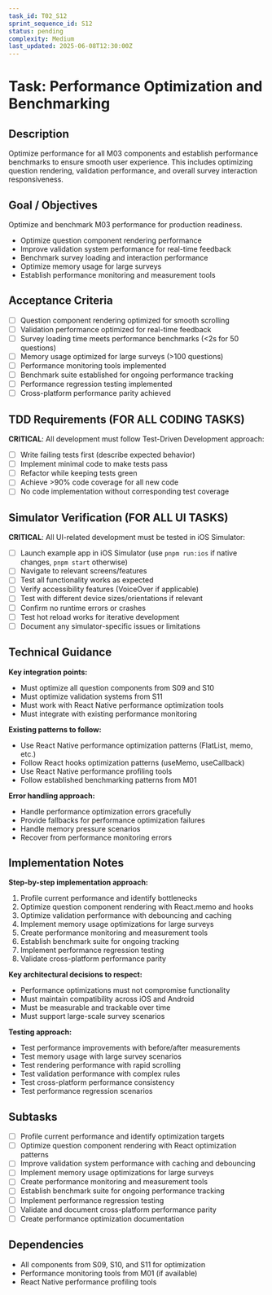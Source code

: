 ```yaml
---
task_id: T02_S12
sprint_sequence_id: S12
status: pending
complexity: Medium
last_updated: 2025-06-08T12:30:00Z
---
```


# Task: Performance Optimization and Benchmarking

## Description
Optimize performance for all M03 components and establish performance benchmarks to ensure smooth user experience. This includes optimizing question rendering, validation performance, and overall survey interaction responsiveness.

## Goal / Objectives
Optimize and benchmark M03 performance for production readiness.
- Optimize question component rendering performance
- Improve validation system performance for real-time feedback
- Benchmark survey loading and interaction performance
- Optimize memory usage for large surveys
- Establish performance monitoring and measurement tools

## Acceptance Criteria
- [ ] Question component rendering optimized for smooth scrolling
- [ ] Validation performance optimized for real-time feedback
- [ ] Survey loading time meets performance benchmarks (<2s for 50 questions)
- [ ] Memory usage optimized for large surveys (>100 questions)
- [ ] Performance monitoring tools implemented
- [ ] Benchmark suite established for ongoing performance tracking
- [ ] Performance regression testing implemented
- [ ] Cross-platform performance parity achieved

## TDD Requirements (FOR ALL CODING TASKS)
**CRITICAL**: All development must follow Test-Driven Development approach:
- [ ] Write failing tests first (describe expected behavior)
- [ ] Implement minimal code to make tests pass
- [ ] Refactor while keeping tests green
- [ ] Achieve >90% code coverage for all new code
- [ ] No code implementation without corresponding test coverage

## Simulator Verification (FOR ALL UI TASKS)
**CRITICAL**: All UI-related development must be tested in iOS Simulator:
- [ ] Launch example app in iOS Simulator (use `pnpm run:ios` if native changes, `pnpm start` otherwise)
- [ ] Navigate to relevant screens/features
- [ ] Test all functionality works as expected
- [ ] Verify accessibility features (VoiceOver if applicable)
- [ ] Test with different device sizes/orientations if relevant
- [ ] Confirm no runtime errors or crashes
- [ ] Test hot reload works for iterative development
- [ ] Document any simulator-specific issues or limitations

## Technical Guidance
**Key integration points:**
- Must optimize all question components from S09 and S10
- Must optimize validation systems from S11
- Must work with React Native performance optimization tools
- Must integrate with existing performance monitoring

**Existing patterns to follow:**
- Use React Native performance optimization patterns (FlatList, memo, etc.)
- Follow React hooks optimization patterns (useMemo, useCallback)
- Use React Native performance profiling tools
- Follow established benchmarking patterns from M01

**Error handling approach:**
- Handle performance optimization errors gracefully
- Provide fallbacks for performance optimization failures
- Handle memory pressure scenarios
- Recover from performance monitoring errors

## Implementation Notes
**Step-by-step implementation approach:**
1. Profile current performance and identify bottlenecks
2. Optimize question component rendering with React.memo and hooks
3. Optimize validation performance with debouncing and caching
4. Implement memory usage optimizations for large surveys
5. Create performance monitoring and measurement tools
6. Establish benchmark suite for ongoing tracking
7. Implement performance regression testing
8. Validate cross-platform performance parity

**Key architectural decisions to respect:**
- Performance optimizations must not compromise functionality
- Must maintain compatibility across iOS and Android
- Must be measurable and trackable over time
- Must support large-scale survey scenarios

**Testing approach:**
- Test performance improvements with before/after measurements
- Test memory usage with large survey scenarios
- Test rendering performance with rapid scrolling
- Test validation performance with complex rules
- Test cross-platform performance consistency
- Test performance regression scenarios

## Subtasks
- [ ] Profile current performance and identify optimization targets
- [ ] Optimize question component rendering with React optimization patterns
- [ ] Improve validation system performance with caching and debouncing
- [ ] Implement memory usage optimizations for large surveys
- [ ] Create performance monitoring and measurement tools
- [ ] Establish benchmark suite for ongoing performance tracking
- [ ] Implement performance regression testing
- [ ] Validate and document cross-platform performance parity
- [ ] Create performance optimization documentation

## Dependencies
- All components from S09, S10, and S11 for optimization
- Performance monitoring tools from M01 (if available)
- React Native performance profiling tools